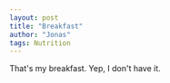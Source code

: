 ```yaml
---
layout: post
title: "Breakfast"
author: "Jonas"
tags: Nutrition
---
```


That's my breakfast. Yep, I don't have it.
